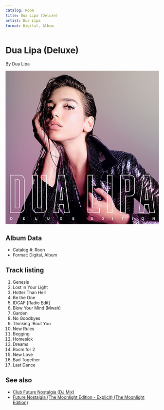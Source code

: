 ```yaml
---
catalog: Roon
title: Dua Lipa (Deluxe)
artist: Dua Lipa
format: Digital, Album
---
```


# Dua Lipa (Deluxe)

By Dua Lipa

![](../../assets/albumcovers/Dua_Lipa-Dua_Lipa_Deluxe.png)

## Album Data

- Catalog #: Roon
- Format: Digital, Album


## Track listing


1. Genesis
2. Lost in Your Light
3. Hotter Than Hell
4. Be the One
5. IDGAF [Radio Edit]
6. Blow Your Mind (Mwah)
7. Garden
8. No Goodbyes
9. Thinking 'Bout You
10. New Rules
11. Begging
12. Homesick
13. Dreams
14. Room for 2
15. New Love
16. Bad Together
17. Last Dance


## See also

- [Club Future Nostalgia (DJ Mix)](Club_Future_Nostalgia_DJ_Mix.md)
- [Future Nostalgia (The Moonlight Edition - Explicit) (The Moonlight Edition)](Future_Nostalgia_The_Moonlight_Edition_-_Explicit_The_Moonlight_Edition.md)
